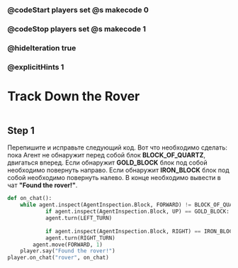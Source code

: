 ### @codeStart players set @s makecode 0
### @codeStop players set @s makecode 1

### @hideIteration true 
### @explicitHints 1


# Track Down the Rover 
```python
```

## Step 1
Перепишите и исправьте следующий код. Вот что необходимо сделать:
пока Агент не обнаружит перед собой блок **BLOCK_OF_QUARTZ**, двигаться вперед. Если обнаружит **GOLD_BLOCK** блок под собой необходимо повернуть направо. Если обнаружит **IRON_BLOCK** блок под собой необходимо повернуть налево. В конце необходимо вывести в чат **"Found the rover!"**.


```python
def on_chat():
    while agent.inspect(AgentInspection.Block, FORWARD) != BLOCK_OF_QUARTZ:
            if agent.inspect(AgentInspection.Block, UP) == GOLD_BLOCK:
            agent.turn(LEFT_TURN)
            
            if agent.inspect(AgentInspection.Block, RIGHT) == IRON_BLOCK:
            agent.turn(RIGHT_TURN)
        agent.move(FORWARD, 1)
    player.say("Found the rover!")
player.on_chat("rover", on_chat)
```


